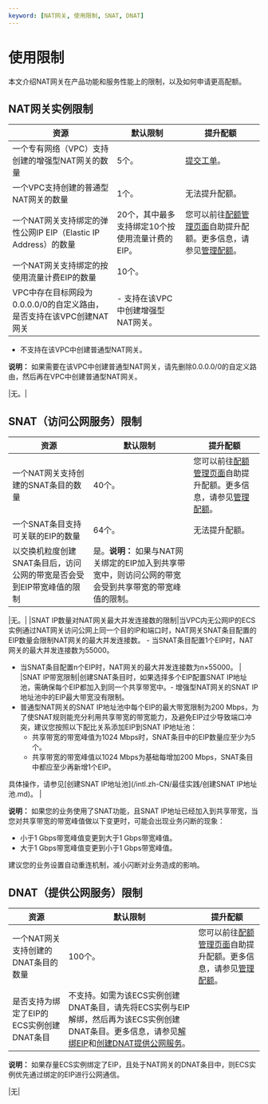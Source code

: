 ```yaml
---
keyword: [NAT网关, 使用限制, SNAT, DNAT]
---
```


# 使用限制

本文介绍NAT网关在产品功能和服务性能上的限制，以及如何申请更高配额。

## NAT网关实例限制

|资源|默认限制|提升配额|
|--|----|----|
|一个专有网络（VPC）支持创建的增强型NAT网关的数量|5个。|[提交工单](https://workorder-intl.console.aliyun.com/#/ticket/createIndex)。|
|一个VPC支持创建的普通型NAT网关的数量|1个。|无法提升配额。|
|一个NAT网关支持绑定的弹性公网IP EIP（Elastic IP Address）的数量|20个，其中最多支持绑定10个按使用流量计费的EIP。|您可以前往[配额管理页面](https://vpc.console.aliyun.com/quota)自助提升配额。更多信息，请参见[管理配额](/intl.zh-CN/通用配置/管理配额.md)。 |
|一个NAT网关支持绑定的按使用流量计费EIP的数量|10个。|
|VPC中存在目标网段为0.0.0.0/0的自定义路由，是否支持在该VPC创建NAT网关|-   支持在该VPC中创建增强型NAT网关。
-   不支持在该VPC中创建普通型NAT网关。

**说明：** 如果需要在该VPC中创建普通型NAT网关，请先删除0.0.0.0/0的自定义路由，然后再在VPC中创建普通型NAT网关。


|无。|

## SNAT（访问公网服务）限制

|资源|默认限制|提升配额|
|--|----|----|
|一个NAT网关支持创建的SNAT条目的数量|40个。|您可以前往[配额管理页面](https://vpc.console.aliyun.com/quota)自助提升配额。更多信息，请参见[管理配额](/intl.zh-CN/通用配置/管理配额.md)。 |
|一个SNAT条目支持可关联的EIP的数量|64个。|无法提升配额。|
|以交换机粒度创建SNAT条目后，访问公网的带宽是否会受到EIP带宽峰值的限制|是。**说明：** 如果与NAT网关绑定的EIP加入到共享带宽中，则访问公网的带宽会受到共享带宽的带宽峰值的限制。

|无。|
|SNAT IP数量对NAT网关最大并发连接数的限制|当VPC内无公网IP的ECS实例通过NAT网关访问公网上同一个目的IP和端口时，NAT网关SNAT条目配置的EIP数量会限制NAT网关的最大并发连接数。 -   当SNAT条目配置1个EIP时，NAT网关的最大并发连接数为55000。
-   当SNAT条目配置n个EIP时，NAT网关的最大并发连接数为n×55000。 |
|SNAT IP带宽限制|创建SNAT条目时，如果选择多个EIP配置SNAT IP地址池，需确保每个EIP都加入到同一个共享带宽中。-   增强型NAT网关的SNAT IP地址池中的EIP最大带宽没有限制。
-   普通型NAT网关的SNAT IP地址池中每个EIP的最大带宽限制为200 Mbps，为了使SNAT规则能充分利用共享带宽的带宽能力，及避免EIP过少导致端口冲突，建议您按照以下配比关系添加EIP到SNAT IP地址池：
    -   共享带宽的带宽峰值为1024 Mbps时，SNAT条目中的EIP数量应至少为5个。
    -   共享带宽的带宽峰值以1024 Mbps为基础每增加200 Mbps，SNAT条目中都应至少再新增1个EIP。

具体操作，请参见[创建SNAT IP地址池](/intl.zh-CN/最佳实践/创建SNAT IP地址池.md)。 |

**说明：** 如果您的业务使用了SNAT功能，且SNAT IP地址已经加入到共享带宽，当您对共享带宽的带宽峰值做以下变更时，可能会出现业务闪断的现象：

-   小于1 Gbps带宽峰值变更到大于1 Gbps带宽峰值。
-   大于1 Gbps带宽峰值变更到小于1 Gbps带宽峰值。

建议您的业务设置自动重连机制，减小闪断对业务造成的影响。

## DNAT（提供公网服务）限制

|资源|默认限制|提升配额|
|--|----|----|
|一个NAT网关支持创建的DNAT条目的数量|100个。|您可以前往[配额管理页面](https://vpc.console.aliyun.com/quota)自助提升配额。更多信息，请参见[管理配额](/intl.zh-CN/通用配置/管理配额.md)。 |
|是否支持为绑定了EIP的ECS实例创建DNAT条目|不支持。如需为该ECS实例创建DNAT条目，请先将ECS实例与EIP解绑，然后再为该ECS实例创建DNAT条目。更多信息，请参见[解绑EIP](/intl.zh-CN/用户指南/解绑EIP.md)和[创建DNAT提供公网服务](/intl.zh-CN/控制台操作指南/创建DNAT提供公网服务.md)。

**说明：** 如果存量ECS实例绑定了EIP，且处于NAT网关的DNAT条目中，则ECS实例优先通过绑定的EIP进行公网通信。

|无|

